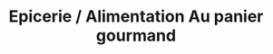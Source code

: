 ---
title: "Epicerie / Alimentation Au panier gourmand"
url: /priziac/epicerie-alimentation-au-panier-gourmand/
shop: commodité
---
